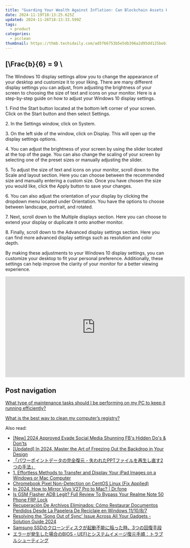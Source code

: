 ```yaml
---
title: "Guarding Your Wealth Against Inflation: Can Blockchain Assets Help? Insights From the Tech World of YL Computing Software"
date: 2024-11-19T18:13:25.625Z
updated: 2024-11-26T18:13:33.599Z
tags:
  - product
categories:
  - pcclean
thumbnail: https://thmb.techidaily.com/ad5f66753b5e5db396a2d95dd125beb1ea4eecb0fbe535705f1d76a57fc9ac9b.jpg
---
```


## \[\Frac{b}{6} = 9 \

The Windows 10 display settings allow you to change the appearance of your desktop and customize it to your liking. There are many different display settings you can adjust, from adjusting the brightness of your screen to choosing the size of text and icons on your monitor. Here is a step-by-step guide on how to adjust your Windows 10 display settings. 

1\. Find the Start button located at the bottom left corner of your screen. Click on the Start button and then select Settings.

2\. In the Settings window, click on System.

3\. On the left side of the window, click on Display. This will open up the display settings options. 

4\. You can adjust the brightness of your screen by using the slider located at the top of the page. You can also change the scaling of your screen by selecting one of the preset sizes or manually adjusting the slider.

5\. To adjust the size of text and icons on your monitor, scroll down to the Scale and layout section. Here you can choose between the recommended size and manually entering a custom size. Once you have chosen the size you would like, click the Apply button to save your changes.

6\. You can also adjust the orientation of your display by clicking the dropdown menu located under Orientation. You have the options to choose between landscape, portrait, and rotated.

7\. Next, scroll down to the Multiple displays section. Here you can choose to extend your display or duplicate it onto another monitor.

8\. Finally, scroll down to the Advanced display settings section. Here you can find more advanced display settings such as resolution and color depth. 

By making these adjustments to your Windows 10 display settings, you can customize your desktop to fit your personal preference. Additionally, these settings can help improve the clarity of your monitor for a better viewing experience.

<!-- affiliate ads begin -->
<iframe width="560" height="315" src="https://www.youtube.com/embed/15TKQ-BOENI?si=Ri4B2AuxAdi0Bglz&autoplay=1" title="YouTube video player" frameborder="0" allow="accelerometer; autoplay; clipboard-write; encrypted-media; gyroscope; picture-in-picture; web-share" referrerpolicy="strict-origin-when-cross-origin" allowfullscreen></iframe>
<!-- affiliate ads end -->

## Post navigation

[What type of maintenance tasks should I be performing on my PC to keep it running efficiently?](https://tools.techidaily.com/pcclean/products/)

[What is the best way to clean my computer’s registry?](https://tools.techidaily.com/pcclean/products/)

<ins class="adsbygoogle"
     style="display:block"
     data-ad-format="autorelaxed"
     data-ad-client="ca-pub-7571918770474297"
     data-ad-slot="1223367746"></ins>

<ins class="adsbygoogle"
     style="display:block"
     data-ad-client="ca-pub-7571918770474297"
     data-ad-slot="8358498916"
     data-ad-format="auto"
     data-full-width-responsive="true"></ins>

<span class="atpl-alsoreadstyle">Also read:</span>
<div><ul>
<li><a href="https://facebook-clips.techidaily.com/new-2024-approved-evade-social-media-shunning-fbs-hidden-dos-and-donts/"><u>[New] 2024 Approved Evade Social Media Shunning FB's Hidden Do's & Don'ts</u></a></li>
<li><a href="https://fox-friendly.techidaily.com/updated-in-2024-master-the-art-of-freezing-out-the-backdrop-in-your-design/"><u>[Updated] In 2024, Master the Art of Freezing Out the Backdrop in Your Design</u></a></li>
<li><a href="https://discover-able.techidaily.com/ppt2/"><u>「パワーポイントデータの完全復元 - 失われたPPTファイルを再生し直す2つの手法」</u></a></li>
<li><a href="https://discover-able.techidaily.com/1-effortless-methods-to-transfer-and-display-your-ipad-images-on-a-windows-or-mac-computer/"><u>1. Effortless Methods to Transfer and Display Your iPad Images on a Windows or Mac Computer</u></a></li>
<li><a href="https://driver-error.techidaily.com/chromebook-pixel-non-detection-on-centos-linux-fix-applied/"><u>Chromebook Pixel Non-Detection on CentOS Linux (Fix Applied)</u></a></li>
<li><a href="https://screen-mirror.techidaily.com/in-2024-how-to-mirror-vivo-v27-pro-to-mac-drfone-by-drfone-android/"><u>In 2024, How to Mirror Vivo V27 Pro to Mac? | Dr.fone</u></a></li>
<li><a href="https://android-frp.techidaily.com/is-gsm-flasher-adb-legit-full-review-to-bypass-your-realme-note-50-phone-frp-lock-by-drfone-android/"><u>Is GSM Flasher ADB Legit? Full Review To Bypass Your Realme Note 50 Phone FRP Lock</u></a></li>
<li><a href="https://discover-able.techidaily.com/recuperacion-de-archivos-eliminados-como-restaurar-documentos-perdidos-desde-la-papelera-de-reciclaje-en-windows-111087/"><u>Recuperación De Archivos Eliminados: Cómo Restaurar Documentos Perdidos Desde La Papelera De Reciclaje en Windows 11/10/8/7</u></a></li>
<li><a href="https://discover-able.techidaily.com/resolving-the-song-out-of-sync-issue-across-all-your-gadgets-solution-guide-2024/"><u>Resolving the 'Song Out of Sync' Issue Across All Your Gadgets - Solution Guide 2024</u></a></li>
<li><a href="https://win-studio.techidaily.com/1728492492028-samsung-ssd3/"><u>Samsung SSDのクローンディスクが起動不能に陥った時、3つの回復手段</u></a></li>
<li><a href="https://discover-able.techidaily.com/1728503275861-biosuefi/"><u>エラーが発生した場合のBIOS・UEFIとシステムイメージ復元手順：トラブルシューティング</u></a></li>
</ul></div>

